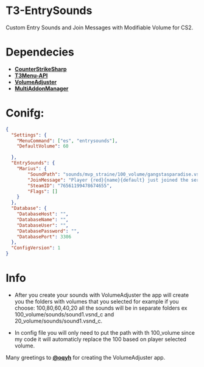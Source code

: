 # T3-EntrySounds
Custom Entry Sounds and Join Messages with Modifiable Volume for CS2.

# Dependecies
- [**CounterStrikeSharp**](https://github.com/roflmuffin/CounterStrikeSharp)
- [**T3Menu-API**](https://github.com/T3Marius/T3Menu-API)
- [**VolumeAdjuster**](https://github.com/oqyh/Volume-Adjuster-GoldKingZ)
- [**MultiAddonManager**](https://github.com/Source2ZE/MultiAddonManager)

# Conifg:

```json
{
  "Settings": {
    "MenuCommand": ["es", "entrysounds"],
    "DefaultVolume": 60

  },
  "EntrySounds": {
    "Marius": {
        "SoundPath": "sounds/mvp_straine/100_volume/gangstasparadise.vsnd_c",
        "JoinMessage": "Player {red}{name}{default} just joined the server!",
        "SteamID": "76561199478674655",
        "Flags": []
    }
  },
  "Database": {
    "DatabaseHost": "",
    "DatabaseName": "",
    "DatabaseUser": "",
    "DatabasePassword": "",
    "DatabasePort": 3306
  },
  "ConfigVersion": 1
}
```

# Info
- After you create your sounds with VolumeAdjuster the app will create you the folders with volumes that you selected for example if you choose: 100,80,60,40,20 all the sounds will be in separate folders ex 100_volume/sounds/sound1.vsnd_c and 20_volume/sounds/sound1.vsnd_c.

- In config file you will only need to put the path with th 100_volume since my code it will automaticly replace the 100 based on player selected volume.

Many greetings to [**@oqyh**](https://github.com/oqyh) for creating the VolumeAdjuster app.
